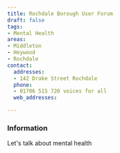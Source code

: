 ```yaml
---
title: Rochdale Borough User Forum
draft: false
tags:
- Mental Health
areas:
- Middleton
- Heywood
- Rochdale
contact:
  addresses:
  - 142 Drake Street Rochdale
  phone:
  - 01706 515 720 voices for all
  web_addresses:

---
```


### Information
Let's talk about mental health


